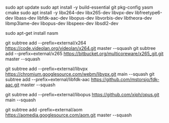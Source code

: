 sudo apt update
sudo apt install -y build-essential git pkg-config yasm cmake
sudo apt install -y libx264-dev libx265-dev libvpx-dev libfreetype6-dev libass-dev libfdk-aac-dev libopus-dev libvorbis-dev libtheora-dev libmp3lame-dev libopus-dev libspeex-dev libsdl2-dev

sudo apt-get install nasm

git subtree add --prefix=external/x264 https://code.videolan.org/videolan/x264.git master --squash
git subtree add --prefix=external/x265 https://bitbucket.org/multicoreware/x265_git.git master --squash
                                         

git subtree add --prefix=external/libvpx https://chromium.googlesource.com/webm/libvpx.git main --squash
git subtree add --prefix=external/libfdk-aac https://github.com/mstorsjo/fdk-aac.git master --squash

git subtree add --prefix=external/libopus https://github.com/xiph/opus.git main --squash

git subtree add -prefix=external/aom https://aomedia.googlesource.com/aom.git master --squash


